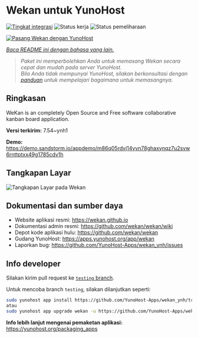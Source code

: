 <!--
N.B.: README ini dibuat secara otomatis oleh <https://github.com/YunoHost/apps/tree/master/tools/readme_generator>
Ini TIDAK boleh diedit dengan tangan.
-->

# Wekan untuk YunoHost

[![Tingkat integrasi](https://apps.yunohost.org/badge/integration/wekan)](https://ci-apps.yunohost.org/ci/apps/wekan/)
![Status kerja](https://apps.yunohost.org/badge/state/wekan)
![Status pemeliharaan](https://apps.yunohost.org/badge/maintained/wekan)

[![Pasang Wekan dengan YunoHost](https://install-app.yunohost.org/install-with-yunohost.svg)](https://install-app.yunohost.org/?app=wekan)

*[Baca README ini dengan bahasa yang lain.](./ALL_README.md)*

> *Paket ini memperbolehkan Anda untuk memasang Wekan secara cepat dan mudah pada server YunoHost.*  
> *Bila Anda tidak mempunyai YunoHost, silakan berkonsultasi dengan [panduan](https://yunohost.org/install) untuk mempelajari bagaimana untuk memasangnya.*

## Ringkasan

WeKan is an completely Open Source and Free software collaborative kanban board application.


**Versi terkirim:** 7.54~ynh1

**Demo:** <https://demo.sandstorm.io/appdemo/m86q05rdvj14yvn78ghaxynqz7u2svw6rnttptxx49g1785cdv1h>

## Tangkapan Layar

![Tangkapan Layar pada Wekan](./doc/screenshots/screenshot.jpg)

## Dokumentasi dan sumber daya

- Website aplikasi resmi: <https://wekan.github.io>
- Dokumentasi admin resmi: <https://github.com/wekan/wekan/wiki>
- Depot kode aplikasi hulu: <https://github.com/wekan/wekan>
- Gudang YunoHost: <https://apps.yunohost.org/app/wekan>
- Laporkan bug: <https://github.com/YunoHost-Apps/wekan_ynh/issues>

## Info developer

Silakan kirim pull request ke [`testing` branch](https://github.com/YunoHost-Apps/wekan_ynh/tree/testing).

Untuk mencoba branch `testing`, silakan dilanjutkan seperti:

```bash
sudo yunohost app install https://github.com/YunoHost-Apps/wekan_ynh/tree/testing --debug
atau
sudo yunohost app upgrade wekan -u https://github.com/YunoHost-Apps/wekan_ynh/tree/testing --debug
```

**Info lebih lanjut mengenai pemaketan aplikasi:** <https://yunohost.org/packaging_apps>
